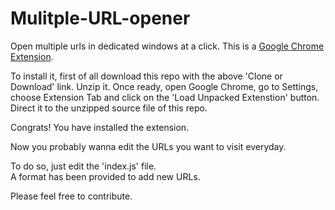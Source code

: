 # Mulitple-URL-opener
Open multiple urls in dedicated windows at a click.
This is a [Google Chrome Extension](https://chrome.google.com/webstore/detail/multiple-urls-opener-open/blkhbljiefedpigaobdgpceamaopooim/).

To install it, first of all download this repo with the above 'Clone or Download' link. Unzip it. 
Once ready, open Google Chrome, go to Settings, choose Extension Tab and click on the 'Load Unpacked Extenstion' button.
Direct it to the unzipped source file of this repo.  

Congrats! You have installed the extension.  

Now you probably wanna edit the URLs you want to visit everyday.  

To do so, just edit the 'index.js' file.      
A format has been provided to add new URLs. 

Please feel free to contribute.  